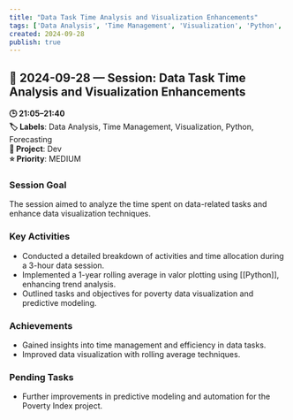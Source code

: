 ```yaml
---
title: "Data Task Time Analysis and Visualization Enhancements"
tags: ['Data Analysis', 'Time Management', 'Visualization', 'Python', 'Forecasting']
created: 2024-09-28
publish: true
---
```


## 📅 2024-09-28 — Session: Data Task Time Analysis and Visualization Enhancements

**🕒 21:05–21:40**  
**🏷️ Labels**: Data Analysis, Time Management, Visualization, Python, Forecasting  
**📂 Project**: Dev  
**⭐ Priority**: MEDIUM  


### Session Goal
The session aimed to analyze the time spent on data-related tasks and enhance data visualization techniques.

### Key Activities
- Conducted a detailed breakdown of activities and time allocation during a 3-hour data session.
- Implemented a 1-year rolling average in valor plotting using [[Python]], enhancing trend analysis.
- Outlined tasks and objectives for poverty data visualization and predictive modeling.

### Achievements
- Gained insights into time management and efficiency in data tasks.
- Improved data visualization with rolling average techniques.

### Pending Tasks
- Further improvements in predictive modeling and automation for the Poverty Index project.
